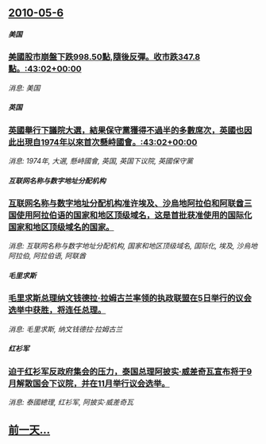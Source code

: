 ## [2010-05-6](/news/2010/05/6/index.md)

##### 美国
### [ 美國股市崩盤下跌998.50點,隨後反彈。收市跌347.8點。:43:02+00:00](/news/2010/05/6/美國股市崩盤下跌99850點隨後反彈-收市跌3478點-43-02-00-00.md)
_消息: 美国_

##### 英国
### [ 英國舉行下議院大選，結果保守黨獲得不過半的多數席次，英國也因此出現自1974年以來首次懸峙國會。:43:02+00:00](/news/2010/05/6/英國舉行下議院大選-結果保守黨獲得不過半的多數席次-英國也因此出現自1974年以來首次懸峙國會-43-02-00-0.md)
_消息: 1974年, 大選, 懸峙國會, 英国, 英国下议院, 英國保守黨_

##### 互联网名称与数字地址分配机构
### [ 互联网名称与数字地址分配机构准许埃及、沙烏地阿拉伯和阿联酋三国使用阿拉伯语的国家和地区顶级域名，这是首批获准使用的国际化国家和地区顶级域名的国家。](/news/2010/05/6/互联网名称与数字地址分配机构准许埃及-沙烏地阿拉伯和阿联酋三国使用阿拉伯语的国家和地区顶级域名-这是首批获准使用的国际.md)
_消息: 互联网名称与数字地址分配机构, 国家和地区顶级域名, 国际化, 埃及, 沙烏地阿拉伯, 阿拉伯语, 阿联酋_

##### 毛里求斯
### [ 毛里求斯总理纳文钱德拉·拉姆古兰率领的执政联盟在5日举行的议会选举中获胜，将连任总理。](/news/2010/05/6/毛里求斯总理纳文钱德拉-拉姆古兰率领的执政联盟在5日举行的议会选举中获胜-将连任总理.md)
_消息: 毛里求斯, 纳文钱德拉·拉姆古兰_

##### 红衫军
### [ 迫于红衫军反政府集会的压力，泰国总理阿披实·威差奇瓦宣布将于9月解散国会下议院，并在11月举行议会选举。](/news/2010/05/6/迫于红衫军反政府集会的压力-泰国总理阿披实-威差奇瓦宣布将于9月解散国会下议院-并在11月举行议会选举.md)
_消息: 泰國總理, 红衫军, 阿披实·威差奇瓦_

## [前一天...](/news/2010/05/5/index.md)

